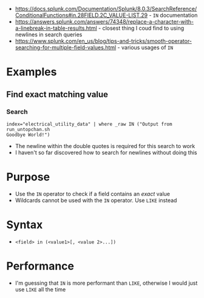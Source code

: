 - https://docs.splunk.com/Documentation/Splunk/8.0.3/SearchReference/ConditionalFunctions#in.28FIELD.2C_VALUE-LIST.29 - `IN` documentation
- https://answers.splunk.com/answers/74348/replace-a-character-with-a-linebreak-in-table-results.html - closest thing I coud find to using newlines in
  search queries
- https://www.splunk.com/en_us/blog/tips-and-tricks/smooth-operator-searching-for-multiple-field-values.html - various usages of `IN`
# Examples
## Find exact matching value 
### Search
```
index="electrical_utility_data" | where _raw IN ("Output from run_untopchan.sh
Goodbye World!")
```
- The newline within the double quotes is required for this search to work
- I haven't so far discovered how to search for newlines without doing this
# Purpose
- Use the `IN` operator to check if a field contains an _exact_ value
- Wildcards cannot be used with the `IN` operator. Use `LIKE` instead
# Syntax
- `<field> in (<value1>[, <value 2>...])`
# Performance
- I'm guessing that `IN` is more performant than `LIKE`, otherwise I would just use `LIKE` all the time